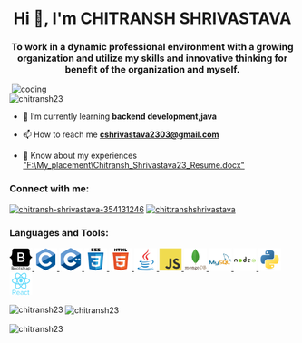<h1 align="center">Hi 👋, I'm CHITRANSH SHRIVASTAVA</h1>
<h3 align="center">To work in a dynamic professional environment with a growing organization and utilize my skills and innovative thinking for benefit of the organization and myself.</h3>
<img align="right" alt="coding" width="500" src="https://i0.wp.com/i.pinimg.com/originals/af/c5/cd/afc5cdc69c1408abff7a21c75ad53ba4.gif"
/> 

<p align="left"> <img src="https://komarev.com/ghpvc/?username=chitransh23&label=Profile%20views&color=0e75b6&style=flat" alt="chitransh23" /> </p>

- 🌱 I’m currently learning **backend development,java**

- 📫 How to reach me **cshrivastava2303@gmail.com**

- 📄 Know about my experiences ["F:\My_placement\Chitransh_Shrivastava23_Resume.docx"]("F:\My_placement\Chitransh_Shrivastava23_Resume.docx")

<h3 align="left">Connect with me:</h3>
<p align="left">
<a href="https://linkedin.com/in/chitransh-shrivastava-354131246" target="blank"><img align="center" src="https://raw.githubusercontent.com/rahuldkjain/github-profile-readme-generator/master/src/images/icons/Social/linked-in-alt.svg" alt="chitransh-shrivastava-354131246" height="30" width="40" /></a>
<a href="https://instagram.com/chittranshshrivastava" target="blank"><img align="center" src="https://raw.githubusercontent.com/rahuldkjain/github-profile-readme-generator/master/src/images/icons/Social/instagram.svg" alt="chittranshshrivastava" height="30" width="40" /></a>
</p>

<h3 align="left">Languages and Tools:</h3>
<p align="left"> <a href="https://getbootstrap.com" target="_blank" rel="noreferrer"> <img src="https://raw.githubusercontent.com/devicons/devicon/master/icons/bootstrap/bootstrap-plain-wordmark.svg" alt="bootstrap" width="40" height="40"/> </a> <a href="https://www.cprogramming.com/" target="_blank" rel="noreferrer"> <img src="https://raw.githubusercontent.com/devicons/devicon/master/icons/c/c-original.svg" alt="c" width="40" height="40"/> </a> <a href="https://www.w3schools.com/cpp/" target="_blank" rel="noreferrer"> <img src="https://raw.githubusercontent.com/devicons/devicon/master/icons/cplusplus/cplusplus-original.svg" alt="cplusplus" width="40" height="40"/> </a> <a href="https://www.w3schools.com/css/" target="_blank" rel="noreferrer"> <img src="https://raw.githubusercontent.com/devicons/devicon/master/icons/css3/css3-original-wordmark.svg" alt="css3" width="40" height="40"/> </a> <a href="https://www.w3.org/html/" target="_blank" rel="noreferrer"> <img src="https://raw.githubusercontent.com/devicons/devicon/master/icons/html5/html5-original-wordmark.svg" alt="html5" width="40" height="40"/> </a> <a href="https://www.java.com" target="_blank" rel="noreferrer"> <img src="https://raw.githubusercontent.com/devicons/devicon/master/icons/java/java-original.svg" alt="java" width="40" height="40"/> </a> <a href="https://developer.mozilla.org/en-US/docs/Web/JavaScript" target="_blank" rel="noreferrer"> <img src="https://raw.githubusercontent.com/devicons/devicon/master/icons/javascript/javascript-original.svg" alt="javascript" width="40" height="40"/> </a> <a href="https://www.mongodb.com/" target="_blank" rel="noreferrer"> <img src="https://raw.githubusercontent.com/devicons/devicon/master/icons/mongodb/mongodb-original-wordmark.svg" alt="mongodb" width="40" height="40"/> </a> <a href="https://www.mysql.com/" target="_blank" rel="noreferrer"> <img src="https://raw.githubusercontent.com/devicons/devicon/master/icons/mysql/mysql-original-wordmark.svg" alt="mysql" width="40" height="40"/> </a> <a href="https://nodejs.org" target="_blank" rel="noreferrer"> <img src="https://raw.githubusercontent.com/devicons/devicon/master/icons/nodejs/nodejs-original-wordmark.svg" alt="nodejs" width="40" height="40"/> </a> <a href="https://www.python.org" target="_blank" rel="noreferrer"> <img src="https://raw.githubusercontent.com/devicons/devicon/master/icons/python/python-original.svg" alt="python" width="40" height="40"/> </a> <a href="https://reactjs.org/" target="_blank" rel="noreferrer"> <img src="https://raw.githubusercontent.com/devicons/devicon/master/icons/react/react-original-wordmark.svg" alt="react" width="40" height="40"/> </a> </p>

<p><img align="left" src="https://github-readme-stats.vercel.app/api/top-langs?username=chitransh23&show_icons=true&locale=en&layout=compact" alt="chitransh23" /></p>

<p>&nbsp;<img align="center" src="https://github-readme-stats.vercel.app/api?username=chitransh23&show_icons=true&locale=en" alt="chitransh23" /></p>

<p><img align="center" src="https://github-readme-streak-stats.herokuapp.com/?user=chitransh23&" alt="chitransh23" /></p>
